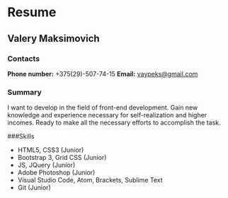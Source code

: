 Resume
=======
## Valery Maksimovich

### Contacts

**Phone number:** +375(29)-507-74-15
**Email:** vaypeks@gmail.com

### Summary
I want to develop in the field of front-end development. Gain new knowledge and experience necessary for self-realization and higher incomes. Ready to make all the necessary efforts to accomplish the task.

###Skills
* HTML5, CSS3 (Junior)
* Bootstrap 3, Grid CSS (Junior)
* JS, JQuery (Junior)
* Adobe Photoshop (Junior)
* Visual Studio Code, Atom, Brackets, Sublime Text
* Git (Junior)